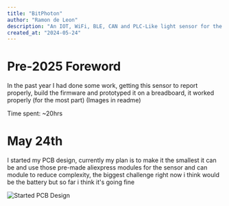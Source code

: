 ```yaml
---
title: "BitPhoton"
author: "Ramon de Leon"
description: "An IOT, WiFi, BLE, CAN and PLC-Like light sensor for the BitBot Automation ecosystem"
created_at: "2024-05-24"
---
```


# Pre-2025 Foreword 
In the past year I had done some work, getting this sensor to report properly, build the firmware and prototyped it on a breadboard, it worked properly (for the most part)
(Images in readme)

Time spent: ~20hrs

# May 24th
I started my PCB design, currently my plan is to make it the smallest it can be and use those pre-made aliexpress modules for the sensor and can module to reduce complexity, the biggest challenge right now i think would be the battery but so far i think it's going fine

![Started PCB Design](https://github.com/user-attachments/assets/c6fd79a8-a76c-4122-aba9-b41addc96a1d)
